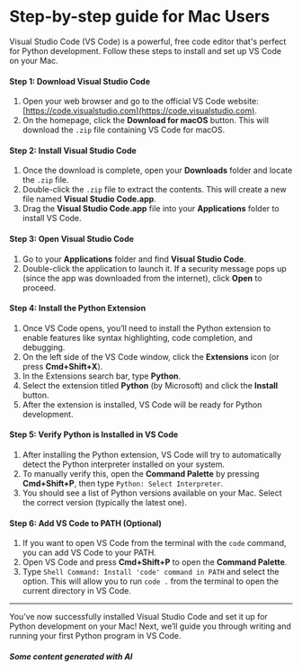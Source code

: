 # Step-by-step guide for Mac Users

Visual Studio Code (VS Code) is a powerful, free code editor that's perfect for Python development. Follow these steps to install and set up VS Code on your Mac.

#### Step 1: Download Visual Studio Code

1. Open your web browser and go to the official VS Code website: [https://code.visualstudio.com](https://code.visualstudio.com).
2. On the homepage, click the **Download for macOS** button. This will download the `.zip` file containing VS Code for macOS.

#### Step 2: Install Visual Studio Code

1. Once the download is complete, open your **Downloads** folder and locate the `.zip` file.
2. Double-click the `.zip` file to extract the contents. This will create a new file named **Visual Studio Code.app**.
3. Drag the **Visual Studio Code.app** file into your **Applications** folder to install VS Code.

#### Step 3: Open Visual Studio Code

1. Go to your **Applications** folder and find **Visual Studio Code**.
2. Double-click the application to launch it. If a security message pops up (since the app was downloaded from the internet), click **Open** to proceed.

#### Step 4: Install the Python Extension

1. Once VS Code opens, you’ll need to install the Python extension to enable features like syntax highlighting, code completion, and debugging.
2. On the left side of the VS Code window, click the **Extensions** icon (or press **Cmd+Shift+X**).
3. In the Extensions search bar, type **Python**.
4. Select the extension titled **Python** (by Microsoft) and click the **Install** button.
5. After the extension is installed, VS Code will be ready for Python development.

#### Step 5: Verify Python is Installed in VS Code

1. After installing the Python extension, VS Code will try to automatically detect the Python interpreter installed on your system.
2. To manually verify this, open the **Command Palette** by pressing **Cmd+Shift+P**, then type `Python: Select Interpreter`.
3. You should see a list of Python versions available on your Mac. Select the correct version (typically the latest one).

#### Step 6: Add VS Code to PATH (Optional)

1. If you want to open VS Code from the terminal with the `code` command, you can add VS Code to your PATH.
2. Open VS Code and press **Cmd+Shift+P** to open the **Command Palette**.
3. Type `Shell Command: Install 'code' command in PATH` and select the option. This will allow you to run `code .` from the terminal to open the current directory in VS Code.

***

You’ve now successfully installed Visual Studio Code and set it up for Python development on your Mac! Next, we’ll guide you through writing and running your first Python program in VS Code.

##### Some content generated with AI